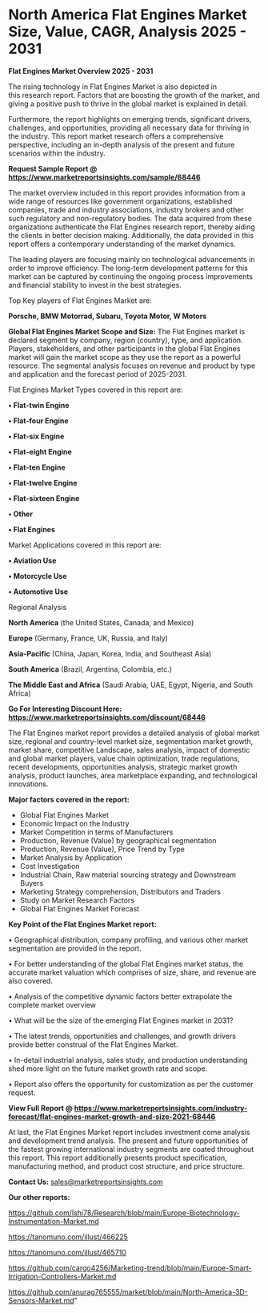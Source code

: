 # North America Flat Engines Market Size, Value, CAGR, Analysis 2025 - 2031

<Strong> Flat Engines Market Overview 2025 - 2031</strong>

The rising technology in Flat Engines Market is also depicted in this research report. Factors that are boosting the growth of the market, and giving a positive push to thrive in the global market is explained in detail.

Furthermore, the report highlights on emerging trends, significant drivers, challenges, and opportunities, providing all necessary data for thriving in the industry. This report market research offers a comprehensive perspective, including an in-depth analysis of the present and future scenarios within the industry.

<strong>Request Sample Report @ <a href=https://www.marketreportsinsights.com/sample/68446>https://www.marketreportsinsights.com/sample/68446</a></strong>

The market overview included in this report provides information from a wide range of resources like government organizations, established companies, trade and industry associations, industry brokers and other such regulatory and non-regulatory bodies. The data acquired from these organizations authenticate the Flat Engines research report, thereby aiding the clients in better decision making. Additionally, the data provided in this report offers a contemporary understanding of the market dynamics.

The leading players are focusing mainly on technological advancements in order to improve efficiency. The long-term development patterns for this market can be captured by continuing the ongoing process improvements and financial stability to invest in the best strategies.

Top Key players of Flat Engines Market are:

<strong>Porsche, BMW Motorrad, Subaru, Toyota Motor, W Motors</strong>

<strong><b>Global Flat Engines Market Scope and Size:</b></strong>
The Flat Engines market is declared segment by company, region (country), type, and application. Players, stakeholders, and other participants in the global Flat Engines market will gain the market scope as they use the report as a powerful resource. The segmental analysis focuses on revenue and product by type and application and the forecast period of 2025-2031.

Flat Engines Market Types covered in this report are:

<strong>• Flat-twin Engine

• Flat-four Engine

• Flat-six Engine

• Flat-eight Engine

• Flat-ten Engine

• Flat-twelve Engine

• Flat-sixteen Engine

• Other

• Flat Engines</strong>

Market Applications covered in this report are:

<strong>• Aviation Use

• Motorcycle Use

• Automotive Use</strong> 

Regional Analysis

<strong>North America</strong> (the United States, Canada, and Mexico)

<strong>Europe</strong> (Germany, France, UK, Russia, and Italy)

<strong>Asia-Pacific</strong> (China, Japan, Korea, India, and Southeast Asia)

<strong>South America</strong> (Brazil, Argentina, Colombia, etc.)

<strong>The Middle East and Africa</strong> (Saudi Arabia, UAE, Egypt, Nigeria, and South Africa)

<strong>Go For Interesting Discount Here: <a href=https://www.marketreportsinsights.com/discount/68446>https://www.marketreportsinsights.com/discount/68446</a></strong>

The Flat Engines market report provides a detailed analysis of global market size, regional and country-level market size, segmentation market growth, market share, competitive Landscape, sales analysis, impact of domestic and global market players, value chain optimization, trade regulations, recent developments, opportunities analysis, strategic market growth analysis, product launches, area marketplace expanding, and technological innovations.

<strong><b>Major factors covered in the report:</b></strong>
<ul>
  <li>Global Flat Engines Market </li>
  <li>Economic Impact on the Industry</li>
  <li>Market Competition in terms of Manufacturers</li>
  <li>Production, Revenue (Value) by geographical segmentation</li>
  <li>Production, Revenue (Value), Price Trend by Type</li>
  <li>Market Analysis by Application</li>
  <li>Cost Investigation</li>
  <li>Industrial Chain, Raw material sourcing strategy and Downstream Buyers</li>
  <li>Marketing Strategy comprehension, Distributors and Traders</li>
  <li>Study on Market Research Factors</li>
  <li>Global Flat Engines Market Forecast</li>
</ul>

<strong><b>Key Point of the Flat Engines Market report:</b></strong>

• Geographical distribution, company profiling, and various other market segmentation are provided in the report.

• For better understanding of the global Flat Engines market status, the accurate market valuation which comprises of size, share, and revenue are also covered.

• Analysis of the competitive dynamic factors better extrapolate the complete market overview

• What will be the size of the emerging Flat Engines market in 2031?

• The latest trends, opportunities and challenges, and growth drivers provide better construal of the Flat Engines Market.

• In-detail industrial analysis, sales study, and production understanding shed more light on the future market growth rate and scope.

• Report also offers the opportunity for customization as per the customer request.

<strong><b>View Full Report @ <a href=https://www.marketreportsinsights.com/industry-forecast/flat-engines-market-growth-and-size-2021-68446>https://www.marketreportsinsights.com/industry-forecast/flat-engines-market-growth-and-size-2021-68446</a></b></strong>


At last, the Flat Engines Market report includes investment come analysis and development trend analysis. The present and future opportunities of the fastest growing international industry segments are coated throughout this report. This report additionally presents product specification, manufacturing method, and product cost structure, and price structure.

<strong>Contact Us:</strong>
sales@marketreportsinsights.com

<strong>Our other reports:</strong>

<a href=https://github.com/Ishi78/Research/blob/main/Europe-Biotechnology-Instrumentation-Market.md>https://github.com/Ishi78/Research/blob/main/Europe-Biotechnology-Instrumentation-Market.md</a>

<a href=https://tanomuno.com/illust/466225>https://tanomuno.com/illust/466225</a>

<a href=https://tanomuno.com/illust/465710>https://tanomuno.com/illust/465710</a>

<a href=https://github.com/cargo4256/Marketing-trend/blob/main/Europe-Smart-Irrigation-Controllers-Market.md>https://github.com/cargo4256/Marketing-trend/blob/main/Europe-Smart-Irrigation-Controllers-Market.md</a>

<a href=https://github.com/anurag765555/market/blob/main/North-America-3D-Sensors-Market.md>https://github.com/anurag765555/market/blob/main/North-America-3D-Sensors-Market.md</a>"
